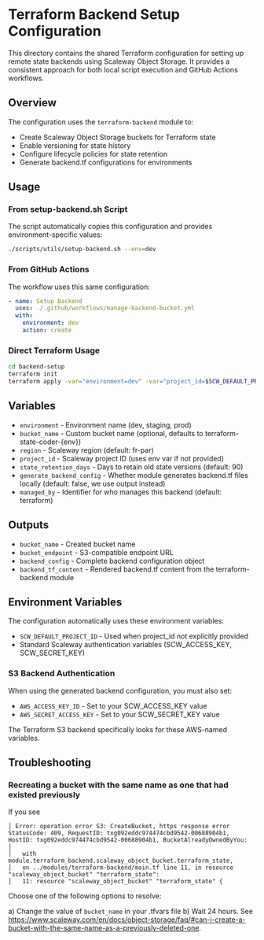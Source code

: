 # Terraform Backend Setup Configuration

This directory contains the shared Terraform configuration for setting up remote state backends using Scaleway Object Storage. It provides a consistent approach for both local script execution and GitHub Actions workflows.

## Overview

The configuration uses the `terraform-backend` module to:
- Create Scaleway Object Storage buckets for Terraform state
- Enable versioning for state history
- Configure lifecycle policies for state retention
- Generate backend.tf configurations for environments

## Usage

### From setup-backend.sh Script

The script automatically copies this configuration and provides environment-specific values:

```bash
./scripts/utils/setup-backend.sh --env=dev
```

### From GitHub Actions

The workflow uses this same configuration:

```yaml
- name: Setup Backend
  uses: ./.github/workflows/manage-backend-bucket.yml
  with:
    environment: dev
    action: create
```

### Direct Terraform Usage

```bash
cd backend-setup
terraform init
terraform apply -var="environment=dev" -var="project_id=$SCW_DEFAULT_PROJECT_ID"
```

## Variables

- `environment` - Environment name (dev, staging, prod)
- `bucket_name` - Custom bucket name (optional, defaults to terraform-state-coder-{env})
- `region` - Scaleway region (default: fr-par)
- `project_id` - Scaleway project ID (uses env var if not provided)
- `state_retention_days` - Days to retain old state versions (default: 90)
- `generate_backend_config` - Whether module generates backend.tf files locally (default: false, we use output instead)
- `managed_by` - Identifier for who manages this backend (default: terraform)

## Outputs

- `bucket_name` - Created bucket name
- `bucket_endpoint` - S3-compatible endpoint URL
- `backend_config` - Complete backend configuration object
- `backend_tf_content` - Rendered backend.tf content from the terraform-backend module

## Environment Variables

The configuration automatically uses these environment variables:
- `SCW_DEFAULT_PROJECT_ID` - Used when project_id not explicitly provided
- Standard Scaleway authentication variables (SCW_ACCESS_KEY, SCW_SECRET_KEY)

### S3 Backend Authentication

When using the generated backend configuration, you must also set:
- `AWS_ACCESS_KEY_ID` - Set to your SCW_ACCESS_KEY value
- `AWS_SECRET_ACCESS_KEY` - Set to your SCW_SECRET_KEY value

The Terraform S3 backend specifically looks for these AWS-named variables.

## Troubleshooting

### Recreating a bucket with the same name as one that had existed previously

If you see

```
│ Error: operation error S3: CreateBucket, https response error StatusCode: 409, RequestID: txg092eddc974474cbd9542-00688904b1, HostID: txg092eddc974474cbd9542-00688904b1, BucketAlreadyOwnedByYou:
│
│   with module.terraform_backend.scaleway_object_bucket.terraform_state,
│   on ../modules/terraform-backend/main.tf line 11, in resource "scaleway_object_bucket" "terraform_state":
│   11: resource "scaleway_object_bucket" "terraform_state" {
```

Choose one of the following options to resolve:

a) Change the value of `bucket_name` in your .tfvars file
b) Wait 24 hours. See https://www.scaleway.com/en/docs/object-storage/faq/#can-i-create-a-bucket-with-the-same-name-as-a-previously-deleted-one.
